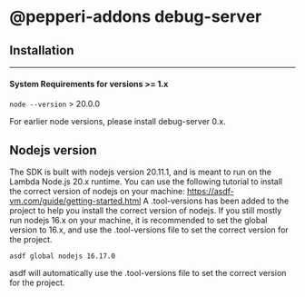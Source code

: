 # @pepperi-addons debug-server

## Installation
---
#### System Requirements for versions >= 1.x 
`node --version` > 20.0.0

For earlier node versions, please install debug-server 0.x.

## Nodejs version
The SDK is built with nodejs version 20.11.1, and is meant to run on the Lambda Node.js 20.x runtime.
You can use the following tutorial to install the correct version of nodejs on your machine:
https://asdf-vm.com/guide/getting-started.html
A .tool-versions has been added to the project to help you install the correct version of nodejs.
If you still mostly run nodejs 16.x on your machine, it is recommended to set the global version to 16.x, and use the .tool-versions file to set the correct version for the project.

``` shell
asdf global nodejs 16.17.0 
```
asdf will automatically use the .tool-versions file to set the correct version for the project.